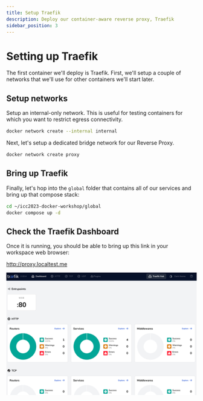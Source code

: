 ```yaml
---
title: Setup Traefik
description: Deploy our container-aware reverse proxy, Traefik
sidebar_position: 3
---
```

# Setting up Traefik

The first container we'll deploy is Traefik.  First, we'll setup a couple of networks that we'll use for other containers we'll start later.  

## Setup networks

Setup an internal-only network.  This is useful for testing containers for which you want to restrict egress connectivity.

```bash
docker network create --internal internal
```

Next, let's setup a dedicated bridge network for our Reverse Proxy.

```bash
docker network create proxy
```

## Bring up Traefik

Finally, let's hop into the `global` folder that contains all of our services and bring up that compose stack:

```bash
cd ~/icc2023-docker-workshop/global
docker compose up -d
```

## Check the Traefik Dashboard

Once it is running, you should be able to bring up this link in your workspace web browser:

http://proxy.localtest.me

![Traefik Dashboard](assets/traefik-dashboard-init.png)

